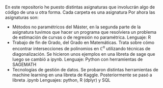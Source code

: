 En este repositorio he puesto distintas asignaturas que involucrán algo de código de una u otra forma. Cada carpeta es una asignatura 
Por ahora las asignaturas son:
- Métodos no paramétricos del Máster, en la segunda parte de la asignatura tuvimos que hacer un programa que resolviera un problema de estimación de curvas o de regresión no paramétrica. Lenguaje: R
- Trabajo de fin de Grado, del Grado en Matemáticas. Trata sobre cómo encontrar intersecciones de polinomios en $\mathbb{C}^n$ utilizando técnicas de diagonalización. Se hicieron unos ejemplos en una libreta de sage que luego se cambió a ipynb. Lenguaje: Python con herramientas de SAGEMATH
- Tecnologías de gestión de datos. Se probaron distintas herramientas de machine learning en una libreta de Kaggle. Posteriormente se pasó a libreta .ipynb Lenguajes: python, R (dplyr) y SQL
